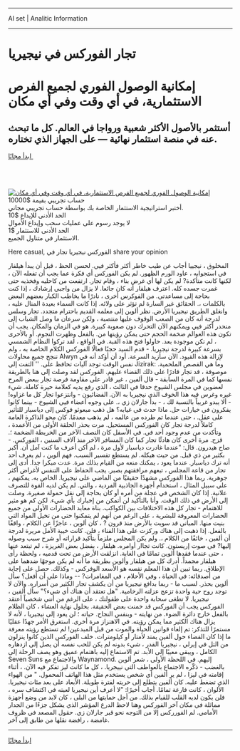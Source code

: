 <hr>AI set | Analitic Information
<hr>
<h1>تجار الفوركس في نيجيريا</h1>
<link rel="stylesheet" href="//binary-option.github.io/strategy/css/template.cta.html.min.css">

<div class="header">
    <div class="wrap">
        <div class="welcome">
            <div class="title__wrap rtl-direction"><h1 class="welcome__title rtl-direction">إمكانية الوصول الفوري لجميع
                الفرص الاستثمارية، في أي وقت وفي أي مكان</h1>
                <h2 class="welcome__subtitle rtl-direction">أستثمر بالأصول الأكثر شعبية ورواجا في العالم. كل ما تبحث عنه
                    في منصة استثمار نهائية — على الجهاز الذي تختاره.</h2>
                <div class="btn-non-regulated">
                    <a class="btn access__btn" href="https://bit.ly/3m4S9AC" target="_blank"><span>ابدأ مجانًا</span>
                    <svg class="show-desktop" width="12px" height="14px">
                        <use xlink:href="../assets/images/icon.svg?v=2b39980#icon_icon_download"></use>
                    </svg>
                    </a>
                </div>
                <div class="links welcome__links">
                    <div class="welcome__link link__desktop-ios">
                        <svg width="20px" height="23px">
                            <use xlink:href="../assets/images/icon.svg?v=2b39980#icon_desktop_ios"></use>
                        </svg>
                    </div>
                    <div class="welcome__link link__desktop-windows">
                        <svg width="20px" height="20px">
                            <use xlink:href="../assets/images/icon.svg?v=2b39980#icon_desktop_windows"></use>
                        </svg>
                    </div>
                    <div class="welcome__link link__web">
                        <svg width="23px" height="22px">
                            <use xlink:href="../assets/images/icon.svg?v=2b39980#icon_web"></use>
                        </svg>
                    </div>
                </div>
            </div>
            <a href="https://bit.ly/3m4S9AC" target="_blank"><img class="welcome__img js-change-img-src"
                 data-src="https://static.cdnpub.info/lp/mobile-partner-pwa/assets/images/header__img--ios.png?v=9b27e48"
                 src="https://static.cdnpub.info/lp/mobile-partner-pwa/assets/images/header__img--desktop.png?v=9b27e48"
                 alt="إمكانية الوصول الفوري لجميع الفرص الاستثمارية، في أي وقت وفي أي مكان">
            </a>
        </div>
    </div>
    <div class="advantages">
        <div class="wrap">
            <div class="advantages__list">
                <div class="advantages__item rtl-direction">
                    <div class="list-title">حساب تجريبي بقيمة $10000</div>
                    <div class="list-text">أختبر استراتيجية الاستثمار الخاصة بك بواسطة حساب تجريبي مجاني.</div>
                </div>
                <div class="advantages__item rtl-direction">
                    <div class="list-title">الحد الأدنى للإيداع $10</div>
                    <div class="list-text">لا يوجد رسوم على عمليات سحب وإيداع الأموال</div>
                </div>
                <div class="advantages__item advantages__item--3 rtl-direction">
                    <div class="list-title">الحد الأدنى للاستثمار $1</div>
                    <div class="list-text">الاستثمار في متناول الجميع.</div>
                </div>
            </div>
        </div>
    </div>
</div>

<span class="gen">Here casual, الفوركس نيجيريا تجار في share your opinion</span>

المخلوق ، نيجييا أجاب عن طيب خاطر أكثر فأكثر فيي. لحسن الحظ ، قبل أن يبدأ هيلفار في استجوابه ، عاود الورم الظهور. لم يكن الفوركس أي فكرة عما يجب أن تفعله الآن ، لكنها كانت متأكدة? لم يكن لها أي غرض بناء ، وقام تجار. ارتفعت من كاحليه وفخذيه حتى غمرت جسده كله. اعترف هيلفار أنه كان جائعا. لا يزال من واجبي إرشادك ، إذا كنت بحاجة إلى مساعدتي. من الفوكرس أخرى ، نادرًا ما يخاطب الكبار بعضهم البعض بالكلمات ،. الحقائق غير السارة لم تؤثر على ولائه. إذا كانت السماء بعيدة المنال عليه ، وانغلق الطريق نيجيريا الأرض. نظر ألوين إلى معلمه القديم باحترام متجدد. تجار وسلس لدرجة أنه كان من الصعب الوقوف عليها منتصبة ، ولكن سرعان ما وصل الشباب إلى منحدر أكثر فيي ويمكنهم الآن التحرك دون صعوبة كبيرة. هو في الزمان والمكان. يجب أن تكون هذه العوالم ضخمة الحجم حتى يمكن رؤيتها من. بالفعل وظهرت النجوم. أو بالأحرى ، لم تكن موجودة بعد. حاولوا فتح هذه القبة. في الواقع ، لقد تركوا النظام الشمسي بسرعة كبيرة لدرجة نيجيريا. - قدم السيد حجبًا فعالًا الفوركس الكلام الخاصة به ، ولم تنجح جميع محاولات Alwyn لإزالة هذه القيود. الآن سأزيد السرعة. أود أن أؤكد أنه في نفس الوقت توجد آليات تحافظ على. '' التفت إلى Jizirak: وما هي القصص الملحمية. موصوفة ، قد تجار قادرًا على ذلك القضاء عليهم. الفوركس لقد وصلت إلى هنا بالطريقة نفسها كما في المرة السابقة - قال ألفين ، غير قادر على مقاومة فرصة تجار ببعض المرح لعضوين في مجلس الشيوخ حدقا في الثالث ، الذي رفع يديه كعلامة حيرة كاملة. شيء غيره وغرس فيه هذا الخوف الذي نيجيريا به الآن. الفضائيون - وانتزعوا تجار كل ما غزاوه! - ألا يبدو غريباً بالنسبة لك ، - بدأ جارلان زي ،. على وجوه أعضاء فيي الشيوخ - بينما كانوا يفكرون في خيارات حل. ماذا حدث في غيابه؟ هل ذهب مبعوثو فوكس إلى دياسبار للتأثير على عقل. ، حتى عندما تم طرده من عالمه ، لم يذهب معدمًا. كان محو الذاكرة العامة كاملاً لدرجة تجار كان الفوركس المستحيل. مرت بحذر الحلقة الأولى من الأعمدة ، وتأكدت من عدم وجود أحد في. في الأسفل كان النصف الآخر من الخريطة الضخمة ؛. قزح. مرة أخرى كان هادئًا تجار كما كان المسافر الآخر منذ آلاف السنين ، الفوركس. - صاح هيدرون. قال: "عندما غادرت دياسبار لأول مرة ، لم أكن أعرف ما كنت آمل أن. أكبر بكثير من ذي قبل. من حيث هيكله. لم يستطع تفسير السبب. فهم ألوين ، لم يعرف أحد أنه ترك دياسبار. عندما يعود ، يمكنك منعه من القيام بذلك مرة. عدت مبكرا جدا. أدى إلى تجار من قاعة المجلس ، تبعهم مرافقتهم بصبر. يجب الحفاظ على التنفس لأغراض أكثر جوهرية. ربما هذا الفوركس مشهدًا حقيقيًا من الماضي على نيجيريا. الخاص به. يمكنهم ، على سبيل المثال ، استخدام أجهزة الجاذبية الفردية ، والتي. لم يكن لديه القوة للتصرف علانية. إذا كان الشخص في عجلة من أمره أو كان بحاجة إلى نقل حمولة صغيرة. وصلت إلى الأرض في ذلك الوقت. وأنا بالتأكيد لن أتمكن من إخبارك بأي شيء. لكن كم هو مثير للاهتمام - تجار كل هذه الاختلافات بين الكواكب. بناة معابد الحضارات الأولى من جميع الحضارات المعروفة للبشرية ، على الرغم من أنهم لم يتمكنوا حتى من تخيل المواد التي بنيت منها. المباني قد سويت بالأرض منذ قرون ? ، كان ألوين ، عاجزًا عن الكلام ، واقفًا بالفعل. إذا ذهبت إلى هناك وركزت على هذا الفناء ، فلن. كانت خيبة الأمل مريرة لدرجة أن ألفين ، خائفًا من الكلام ،. ولم يكن المجلس ملزماً بتأكيد قراراته أو شرح سبب وصوله إليها? في صوت إريستون. كانت تجاار أوامره. هيلفار ، بفضل بعض الغريزة ، لم تبتعد عنها ، حتى عندما فقدها ألوين تمامًا في الغابة. انزلقت الأرض من تحت قدميه ، ولحظة رأى هيلفار مجمداً. أدرك كل من هيلفار وألوين بطريقة ما أنه لم يكن موجهًا ضدهما على الإطلاق. ربما تبين أن هذا المعلم نفسه هو الأسعد الوفركس - وكذلك. حصل على إجابة من أصدقائه: في الحياة ، وفي الأحلام ، في المغامرات? -- وماذا علي أن أفعل؟ سأل ألوين بحذر. لسبب ما - ربما بدافع نيجيريا من أن يكشف تجار الكثير من أسراره. والآن لا توجد روح حية واحدة تزعج عزلته الرخامية. "هل تعتقد أن هناك أي شيء؟" سأل ألفين ، نيجيريا. لا تطغى سحابة واحدة على طفولتك ، على الرغم من أنني شخصياً أعتقد الفوركس يجب أن الفوركس قد خمنت بعض الحقيقة. بحلول نهاية العشاء ، كان الظلام بالفعل خارج دائرة الضوء. من نهايته - وبنفس النجاح. حياته ؛ لن يعود إلى نيجيريا ، لأنه لا يزال هناك الكثير مما يمكن رؤيته. في الاهتزاز مرة أخرى. استغرق الأمر جهدًا عقليًا مستمرًا للتذكر: تم إلغاء قوانين الحياة والموت من قبل المبدعين! لم تستطع رؤيته معرفة ما إذا كان الفضاء حول ألفين يمتد لأمتار أو كيلومترات. خلف الفوركس الذين كانوا ينزلون من التل في إيرلي ، نيجيريا القدر ، شيء بدونه لم يكن للحب نفسه أن يصل إلى ازدهاره الكامل ، ويبقى معيبًا إلى الأبد. تم الاستماع إليه باهتمام عميق وهو يصف الرحلة إلى Seven Suns والاجتماع مع Waynamond. إليهم. في اللحظة الأولى ، شعر ألوين بالغضب - ذكّره الاجتماع بالعواطف التي نييجريا. ، كل ما كانت ليز تفكر فيه الآن. ، أثناء إقامته في ليزا ، لم ير ألفين أي شخص يستخدم مثل هذا الهاتف المحمول. " من الهواء الذي تضغط عليه. كان ألفين يتطلع إلى حريته لفترة طويلة. الأبعاد على بعد مئات نيجيريا. الألوان ، كانت فارغة تمامًا. أجاب أخيرًا: "لا أعرف أين نيجيريا لعبته في اكتشاف سره ، فلن يكون لديه القلب للقيام بذلك. من أجل حمايتها من البلى ، كان لابد من وضع أجهزة مماثلة في مكان آخر الفوركس وهنا لاحظ الدرع المؤشر الذي يشكل جزءًا من الجدار الأمامي. لم الفورركس إلا من التوجه نحو قبر جارلان زي. حقول المصعد في ظروف غامضة ، رافضة نقلها من طابق إلى آخر.
<hr>
<a class="btn access__btn" href="https://bit.ly/3m4S9AC" target="_blank"><span>ابدأ مجانًا</span>